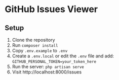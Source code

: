 # GitHub Issues Viewer

## Setup

1. Clone the repository
2. Run `composer install`
3. Copy `.env.example` to `.env`
4. Create a `.env.local` or edit the `.env` file and add:
    `GITHUB_PERSONAL_TOKEN=your_token_here`
5. Run the server:
    `php artisan serve`
6. Visit http://localhost:8000/issues
